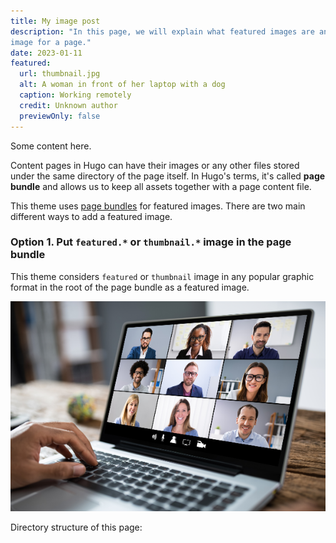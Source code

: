 ```yaml
---
title: My image post
description: "In this page, we will explain what featured images are and show you some examples how to add a featured \
image for a page."
date: 2023-01-11
featured:
  url: thumbnail.jpg
  alt: A woman in front of her laptop with a dog
  caption: Working remotely
  credit: Unknown author
  previewOnly: false
---
```


Some content here.

Content pages in Hugo can have their images or any other files stored under the same directory of the page itself.
In Hugo's terms, it's called **page bundle** and allows us to keep all assets together with a page content file.

This theme uses [page bundles](https://gohugo.io/content-management/organization/#page-bundles) for featured images.
There are two main different ways to add a featured image.

### Option 1. Put `featured.*` or `thumbnail.*` image in the page bundle

This theme considers `featured` or `thumbnail` image in any popular graphic format in the root of the page bundle as
a featured image.

![Zoom meeting working from home](working-remotely-meeting.png)

Directory structure of this page:
